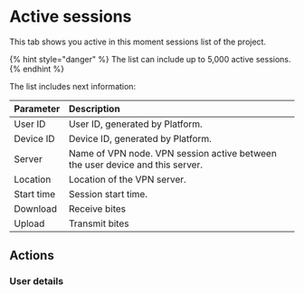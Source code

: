 # Active sessions

This tab shows you active in this moment sessions list of the project.

{% hint style="danger" %}
The list can include up to 5,000 active sessions.
{% endhint %}

The list includes next information:

| Parameter | Description |
| :--- | :--- |
| User ID | User ID, generated by Platform. |
| Device ID | Device ID, generated by Platform. |
| Server | Name of VPN node. VPN session active between the user device and this server. |
| Location | Location of the VPN server. |
| Start time | Session start time. |
| Download | Receive bites |
| Upload | Transmit bites |

## Actions

### User details

